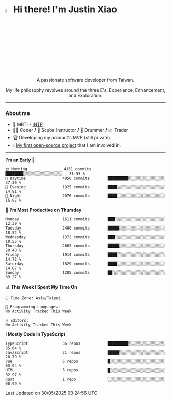 # <img src="https://media.giphy.com/media/hvRJCLFzcasrR4ia7z/giphy.gif" width="5%">Hi there! I'm Justin Xiao
<p align="center">A passionate software developer from Taiwan.  </p>
<p align="center">My life philosophy revolves around the three E's: Experience, Enhancement, and Exploration.</p>

---
### About me
- 👀 MBTI - [INTP](https://www.16personalities.com/intp-personality)
- 👨‍💻 Coder **/** 🤿 Scuba Instructor **/** 🥁 Drummer **/** 📈 Trader
- 🏆 Developing my product's MVP (still private).
- 💧 [My first open-source project](https://github.com/Game-as-a-Service/Game-Lobby-Web) that I am involved in.

---
<!--START_SECTION:waka-->
**I'm an Early 🐤** 

```text
🌞 Morning                4151 commits        ████████░░░░░░░░░░░░░░░░░   31.93 % 
🌆 Daytime                4850 commits        █████████░░░░░░░░░░░░░░░░   37.30 % 
🌃 Evening                1925 commits        ████░░░░░░░░░░░░░░░░░░░░░   14.81 % 
🌙 Night                  2076 commits        ████░░░░░░░░░░░░░░░░░░░░░   15.97 % 
```
📅 **I'm Most Productive on Thursday** 

```text
Monday                   1611 commits        ███░░░░░░░░░░░░░░░░░░░░░░   12.39 % 
Tuesday                  2408 commits        █████░░░░░░░░░░░░░░░░░░░░   18.52 % 
Wednesday                1372 commits        ███░░░░░░░░░░░░░░░░░░░░░░   10.55 % 
Thursday                 2663 commits        █████░░░░░░░░░░░░░░░░░░░░   20.48 % 
Friday                   1914 commits        ████░░░░░░░░░░░░░░░░░░░░░   14.72 % 
Saturday                 1829 commits        ████░░░░░░░░░░░░░░░░░░░░░   14.07 % 
Sunday                   1205 commits        ██░░░░░░░░░░░░░░░░░░░░░░░   09.27 % 
```


📊 **This Week I Spent My Time On** 

```text
🕑︎ Time Zone: Asia/Taipei

💬 Programming Languages: 
No Activity Tracked This Week

🔥 Editors: 
No Activity Tracked This Week
```

**I Mostly Code in TypeScript** 

```text
TypeScript               36 repos            █████████░░░░░░░░░░░░░░░░   35.64 % 
JavaScript               21 repos            █████░░░░░░░░░░░░░░░░░░░░   20.79 % 
Vue                      6 repos             █░░░░░░░░░░░░░░░░░░░░░░░░   05.94 % 
HTML                     3 repos             █░░░░░░░░░░░░░░░░░░░░░░░░   02.97 % 
Rust                     1 repo              ░░░░░░░░░░░░░░░░░░░░░░░░░   00.99 % 
```




 Last Updated on 30/05/2025 00:24:56 UTC
<!--END_SECTION:waka-->
